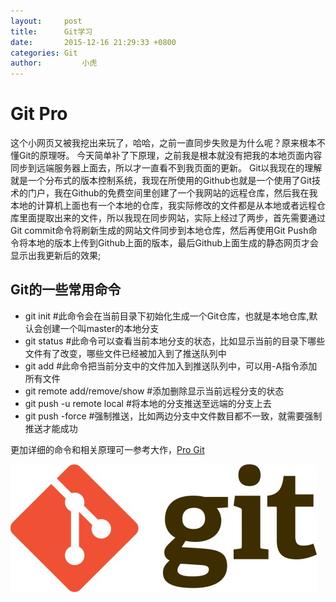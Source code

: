 ```yaml
---
layout: 	post
title: 		Git学习
date: 		2015-12-16 21:29:33 +0800
categories:	Git
author:         小虎
---
```


# Git Pro

这个小网页又被我挖出来玩了，哈哈，之前一直同步失败是为什么呢？原来根本不懂Git的原理呀。
今天简单补了下原理，之前我是根本就没有把我的本地页面内容同步到远端服务器上面去，所以才一直看不到我页面的更新。
Git以我现在的理解就是一个分布式的版本控制系统，我现在所使用的Github也就是一个使用了Git技术的门户，我在Github的免费空间里创建了一个我网站的远程仓库，然后我在我本地的计算机上面也有一个本地的仓库，我实际修改的文件都是从本地或者远程仓库里面提取出来的文件，所以我现在同步网站，实际上经过了两步，首先需要通过Git commit命令将刷新生成的网站文件同步到本地仓库，然后再使用Git Push命令将本地的版本上传到Github上面的版本，最后Github上面生成的静态网页才会显示出我更新后的效果;

## Git的一些常用命令

- git init #此命令会在当前目录下初始化生成一个Git仓库，也就是本地仓库,默认会创建一个叫master的本地分支
- git status #此命令可以查看当前本地分支的状态，比如显示当前的目录下哪些文件有了改变，哪些文件已经被加入到了推送队列中
- git add #此命令把当前分支中的文件加入到推送队列中，可以用-A指令添加所有文件
- git remote add/remove/show #添加删除显示当前远程分支的状态
- git push -u remote local #将本地的分支推送至远端的分支上去
- git push -force #强制推送，比如两边分支中文件数目都不一致，就需要强制推送才能成功

更加详细的命令和相关原理可一参考大作，[Pro Git]("http://git.oschina.net/progit")


![Git Logo](/img/git.jpg)
